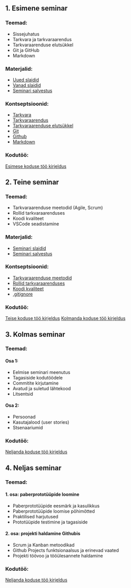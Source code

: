 ## **1. Esimene seminar**

### **Teemad:**
- Sissejuhatus
- Tarkvara ja tarkvaraarendus
- Tarkvaraarenduse elutsükkel
- Git ja GitHub
- Markdown

### **Materjalid:**
- [Uued slaidid](https://gamma.app/docs/Sissejuhatus-tarkvaraarendusse-orp3sw6v6z53aae)
- [Vanad slaidid](../seminarid/seminar_01/files/slaidid_01.pdf)
- [Seminari salvestus](https://www.youtube.com/watch?v=G0ZrGdIgJjw)

### **Kontseptsioonid:**
- [Tarkvara](../concepts/tarkvara/README.md)
- [Tarkvaraarendus](../concepts/tarkvaraarendus/README.md)
- [Tarkvaraarenduse elutsükkel](../concepts/SDLC/README.md)
- [Git](../concepts/git/README.md)
- [Github](../concepts/github/README.md)
- [Markdown](../concepts/markdown/README.md)

### **Kodutöö:**
[Esimese koduse töö kirjeldus](../docs/kodusedtood/kodune_01.md)

## **2. Teine seminar**

### **Teemad:**
- Tarkvaraarenduse meetodid (Agile, Scrum)
- Rollid tarkvaraarenduses
- Koodi kvaliteet
- VSCode seadistamine

### **Materjalid:**
- [Seminari slaidid](https://gamma.app/docs/Tarkvaraarenduse-meetodid-ja-koodi-kvaliteet-6hyvvauxa5dckj4)
- [Seminari salvestus](https://youtu.be/2GWtP4dUIcQ?si=L2aPjk4xkmN9kOqE)

### **Kontseptsioonid:**
- [Tarkvaraarenduse meetodid](../concepts/arendusmeetodid/README.md)
- [Rollid tarkvaraarenduses](../concepts/rollid/README.md)
- [Koodi kvaliteet](../concepts/koodikvaliteet/README.md)
- [.gitignore](../concepts/gitignore/README.md)

### **Kodutöö:**
[Teise koduse töö kirjeldus](../docs/kodusedtood/kodune_02.md)
[Kolmanda koduse töö kirjeldus](../docs/kodusedtood/kodune_03.md)

## **3. Kolmas seminar**

### **Teemad:**
#### Osa 1:
- Eelmise seminari meenutus
- Tagasiside kodutöödele
- Commitite kirjutamine
- Avatud ja suletud lähtekood
- Litsentsid

#### Osa 2:
- Persoonad
- Kasutajalood (user stories)
- Stsenaariumid

### **Kodutöö:**
[Neljanda koduse töö kirjeldus](../docs/kodusedtood/kodune_04.md)

## **4. Neljas seminar**

### **Teemad:**
#### 1. osa: paberprototüüpide loomine
- Paberprototüüpide eesmärk ja kasulikkus
- Paberprototüüpide loomise põhimõtted
- Praktilised harjutused
- Prototüüpide testimine ja tagasiside

#### 2. osa: projekti haldamine Githubis
- Scrum ja Kanban metoodikad
- Github Projects funktsionaalsus ja erinevad vaated
- Projekti töövoo ja tööülesannete haldamine

### **Kodutöö:**
[Neljanda koduse töö kirjeldus](../docs/kodusedtood/kodune_05.md)
